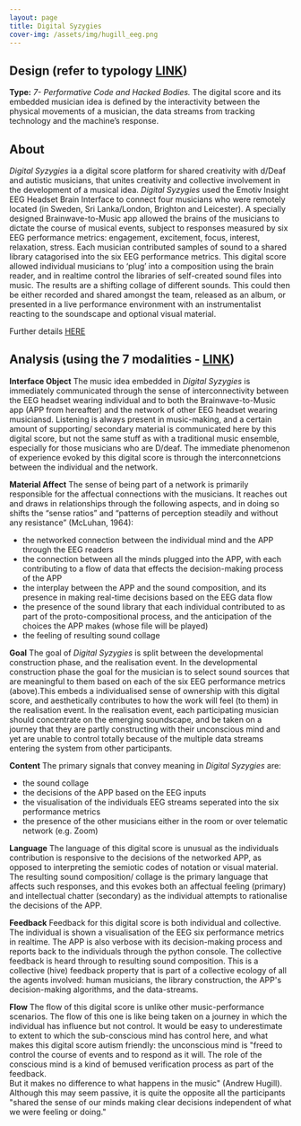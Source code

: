```yaml
---
layout: page
title: Digital Syzygies
cover-img: /assets/img/hugill_eeg.png
---
```


## Design (refer to typology [LINK](/typology.md))
**Type:** *7- Performative Code and Hacked Bodies.* The digital score and its embedded musician idea is defined by the interactivity between the physical movements of a musician, the data streams from tracking technology and the machine’s response.


## About
*Digital Syzygies* ia a digital score platform for shared creativity with d/Deaf and autistic musicians, 
that unites creativity and collective involvement in the development of a musical idea. 
*Digital Syzygies* used the Emotiv Insight EEG Headset Brain Interface to connect four musicians who were remotely located 
(in Sweden, Sri Lanka/London, Brighton and Leicester). 
A specially designed Brainwave-to-Music app allowed the brains of the musicians to dictate the course of musical events, 
subject to responses measured by six EEG performance metrics: engagement, excitement, focus, interest, relaxation, stress. 
Each musician contributed samples of sound to a shared library catagorised into the six EEG performance metrics.
This digital score allowed individual musicians to ‘plug’ into a composition using the brain reader, and in realtime control the libraries of self-created sound
files into music. The results are a shifting collage of different sounds. This could then be either recorded and shared amongst the team, released as an album, or presented in a 
live performance environment with an instrumentalist reacting to the soundscape and optional visual material.

Further details [HERE](../_posts/2022-10-31-Digital_Syzygies.md/)


## Analysis (using the 7 modalities - [LINK](/seven_modalities.md))

**Interface Object**
The music idea embedded in *Digital Syzygies* is immediately communicated through the sense of interconnectivity 
between the EEG headset wearing individual and to both the Brainwave-to-Music app (APP from hereafter) and the network of other EEG headset wearing musiciansd.
Listening is always present in music-making, and a certain amount of supporting/ secondary material is communicated here by this digital score, but not 
the same stuff as with a traditional music ensemble, especially for those musicians who are D/deaf. 
The immediate phenomenon of experience evoked by this digital score is through the 
interconnetcions between the individual and the network.


**Material Affect**
The sense of being part of a network is primarily responsible for the affectual connections with the musicians. 
It reaches out and draws in relationships through the following aspects, and in doing so shifts the “sense ratios” 
and “patterns of perception steadily and without any resistance” (McLuhan, 1964):
- the networked connection between the individual mind and the APP through the EEG readers
- the connection between all the minds plugged into the APP, with each contributing to a flow of data that effects the decision-making process of the APP 
- the interplay between the APP and the sound composition, and its presence in making real-time decisions based on the EEG data flow
- the presence of the sound library that each individual contributed to as part of the proto-compositional process, and the anticipation of the choices the APP makes (whose file will be played)
- the feeling of resulting sound collage


**Goal**
The goal of *Digital Syzygies* is split between the developmental construction phase, and the realisation event. In the developmental construction phase
the goal for the musician is to select sound sources that are meaningful to them based on each of the six EEG performance metrics (above).This embeds
a individualised sense of ownership with this digital score, and aesthetically contributes to how the work will feel (to them) in the realisation event. 
In the realisation event, each participating musician should concentrate on the emerging soundscape, and be taken on a journey that they are partly constructing 
with their unconscious mind and yet are unable to control totally because of the multiple data streams entering the system from other participants.


**Content**
The primary signals that convey meaning in *Digital Syzygies* are:
- the sound collage
- the decisions of the APP based on the EEG inputs
- the visualisation of the individuals EEG streams seperated into the six performance metrics
- the presence of the other musicians either in the room or over telematic network (e.g. Zoom)


**Language**
The language of this digital score is unusual as the individuals contribution is responsive to the decisions of the networked APP,
as opposed to interpreting the semiotic codes of notation or visual material. The resulting sound composition/ collage is the primary language
that affects such responses, and this evokes both an affectual feeling (primary) and intellectual chatter (secondary) as the 
individual attempts to rationalise the decisions of the APP. 


**Feedback**
Feedback for this digital score is both individual and collective. The individual is shown a visualisation of the EEG six performance metrics in realtime.
The APP is also verbose with its decision-making process and reports back to the individuals through the python console. The collective 
feedback is heard through to resulting sound composition. This is a collective (hive) feedback property that is part of a collective
ecology of all the agents involved: human musicians, the library construction, the APP's decision-making algorithms, and the data-streams. 


**Flow**
The flow of this digital score is unlike other music-performance scenarios. The flow of this one is like being taken on a journey in which 
the individual has influence but not control. It would be easy to underestimate to extent to which the sub-conscious mind has control here,
and what makes this digital score autism friendly: the unconscious mind is "freed to control the course of events and to respond as it will. The role of 
the conscious mind is a kind of bemused verification process as part of the feedback.  
But it makes no difference to what happens in the music" (Andrew Hugill). Although this may seem passive, it is quite the opposite 
all the participants "shared the sense of our minds making clear decisions independent of what we were feeling or doing."